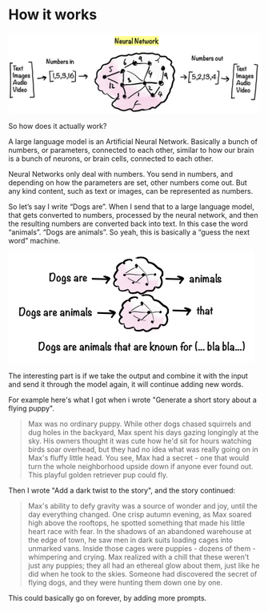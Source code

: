 # How it works

![Neural Network](.gitbook/assets/040-neural-network.png)

So how does it actually work?

A large language model is an Artificial Neural Network. Basically a bunch of numbers, or parameters, connected to each other, similar to how our brain is a bunch of neurons, or brain cells, connected to each other.

Neural Networks only deal with numbers. You send in numbers, and depending on how the parameters are set, other numbers come out. But any kind content, such as text or images, can be represented as numbers.

So let’s say I write “Dogs are”. When I send that to a large language model, that gets converted to numbers, processed by the neural network, and then the resulting numbers are converted back into text. In this case the word “animals”. “Dogs are animals”. So yeah, this is basically a “guess the next word” machine.

![Guess the next word](.gitbook/assets/040-dogs-are.png)

The interesting part is if we take the output and combine it with the input and send it through the model again, it will continue adding new words.

For example here's what I got when i wrote "Generate a short story about a flying puppy".

> Max was no ordinary puppy. While other dogs chased squirrels and dug holes in the backyard, Max spent his days gazing longingly at the sky. His owners thought it was cute how he'd sit for hours watching birds soar overhead, but they had no idea what was really going on in Max's fluffy little head. You see, Max had a secret - one that would turn the whole neighborhood upside down if anyone ever found out. This playful golden retriever pup could fly.

Then I wrote "Add a dark twist to the story", and the story continued:

> Max's ability to defy gravity was a source of wonder and joy, until the day everything changed. One crisp autumn evening, as Max soared high above the rooftops, he spotted something that made his little heart race with fear. In the shadows of an abandoned warehouse at the edge of town, he saw men in dark suits loading cages into unmarked vans. Inside those cages were puppies - dozens of them - whimpering and crying. Max realized with a chill that these weren't just any puppies; they all had an ethereal glow about them, just like he did when he took to the skies. Someone had discovered the secret of flying dogs, and they were hunting them down one by one.

This could basically go on forever, by adding more prompts.
